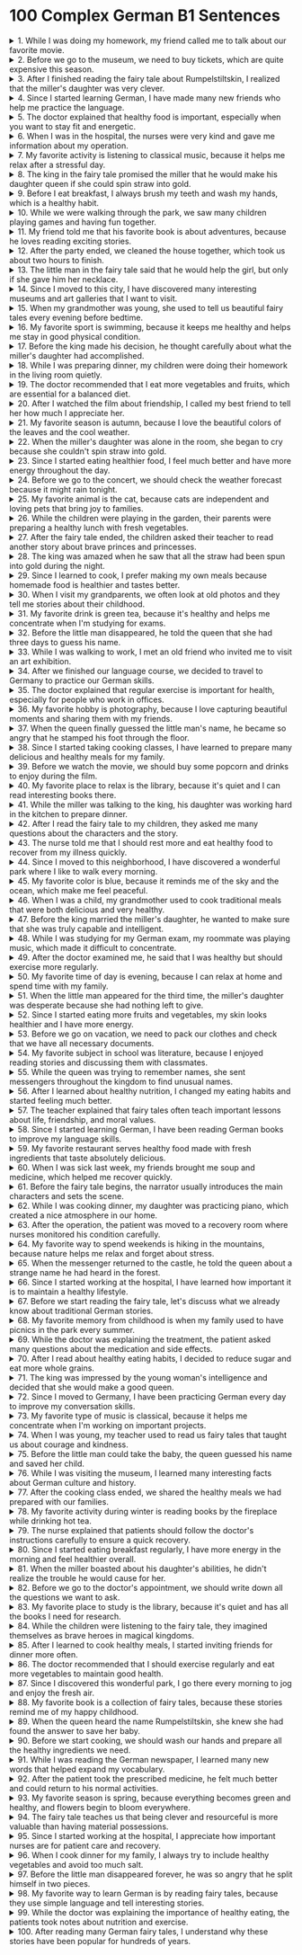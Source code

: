 # 100 Complex German B1 Sentences

<details>
<summary>1. While I was doing my homework, my friend called me to talk about our favorite movie.</summary>

Während ich meine Hausaufgaben machte, rief mich mein Freund an, um über unseren Lieblingsfilm zu sprechen.  
Während ich meine Hausaufgaben gemacht habe, hat mich mein Freund angerufen, um über unseren Lieblingsfilm zu sprechen.
</details>

<details>
<summary>2. Before we go to the museum, we need to buy tickets, which are quite expensive this season.</summary>

Bevor wir ins Museum gehen, müssen wir Tickets kaufen, die in dieser Jahreszeit ziemlich teuer sind.
</details>

<details>
<summary>3. After I finished reading the fairy tale about Rumpelstiltskin, I realized that the miller's daughter was very clever.</summary>

Nachdem ich das Märchen über Rumpelstilzchen gelesen hatte, erkannte ich, dass die Müllerstochter sehr klug war.
</details>

<details>
<summary>4. Since I started learning German, I have made many new friends who help me practice the language.</summary>

Seit ich Deutsch lerne, habe ich viele neue Freunde gefunden, die mir beim Üben der Sprache helfen.
</details>

<details>
<summary>5. The doctor explained that healthy food is important, especially when you want to stay fit and energetic.</summary>

Der Arzt erklärte, dass gesunde Lebensmittel wichtig sind, besonders wenn man fit und energisch bleiben möchte.
</details>

<details>
<summary>6. When I was in the hospital, the nurses were very kind and gave me information about my operation.</summary>

Als ich im Krankenhaus war, waren die Krankenschwestern sehr freundlich und gaben mir Informationen über meine Operation.
</details>

<details>
<summary>7. My favorite activity is listening to classical music, because it helps me relax after a stressful day.</summary>

Meine Lieblingsaktivität ist es, klassische Musik zu hören, weil sie mir hilft, nach einem stressigen Tag zu entspannen.
</details>

<details>
<summary>8. The king in the fairy tale promised the miller that he would make his daughter queen if she could spin straw into gold.</summary>

Der König im Märchen versprach dem Müller, dass er seine Tochter zur Königin machen würde, wenn sie Stroh zu Gold spinnen könnte.
</details>

<details>
<summary>9. Before I eat breakfast, I always brush my teeth and wash my hands, which is a healthy habit.</summary>

Bevor ich frühstücke, putze ich mir immer die Zähne und wasche mir die Hände, was eine gesunde Gewohnheit ist.
</details>

<details>
<summary>10. While we were walking through the park, we saw many children playing games and having fun together.</summary>

Während wir durch den Park spazierten, sahen wir viele Kinder, die Spiele spielten und zusammen Spaß hatten.
</details>

<details>
<summary>11. My friend told me that his favorite book is about adventures, because he loves reading exciting stories.</summary>

Mein Freund erzählte mir, dass sein Lieblingsbuch von Abenteuern handelt, weil er gerne aufregende Geschichten liest.
</details>

<details>
<summary>12. After the party ended, we cleaned the house together, which took us about two hours to finish.</summary>

Nachdem die Party zu Ende war, räumten wir das Haus zusammen auf, was uns etwa zwei Stunden kostete.
</details>

<details>
<summary>13. The little man in the fairy tale said that he would help the girl, but only if she gave him her necklace.</summary>

Das kleine Männchen im Märchen sagte, dass es dem Mädchen helfen würde, aber nur wenn sie ihm ihre Halskette gäbe.
</details>

<details>
<summary>14. Since I moved to this city, I have discovered many interesting museums and art galleries that I want to visit.</summary>

Seit ich in diese Stadt gezogen bin, habe ich viele interessante Museen und Kunstgalerien entdeckt, die ich besuchen möchte.
</details>

<details>
<summary>15. When my grandmother was young, she used to tell us beautiful fairy tales every evening before bedtime.</summary>

Als meine Großmutter jung war, erzählte sie uns jeden Abend schöne Märchen vor dem Schlafengehen.
</details>

<details>
<summary>16. My favorite sport is swimming, because it keeps me healthy and helps me stay in good physical condition.</summary>

Mein Lieblingssport ist Schwimmen, weil es mich gesund hält und mir hilft, in guter körperlicher Verfassung zu bleiben.
</details>

<details>
<summary>17. Before the king made his decision, he thought carefully about what the miller's daughter had accomplished.</summary>

Bevor der König seine Entscheidung traf, dachte er sorgfältig darüber nach, was die Müllerstochter geleistet hatte.
</details>

<details>
<summary>18. While I was preparing dinner, my children were doing their homework in the living room quietly.</summary>

Während ich das Abendessen zubereitete, machten meine Kinder ruhig ihre Hausaufgaben im Wohnzimmer.
</details>

<details>
<summary>19. The doctor recommended that I eat more vegetables and fruits, which are essential for a balanced diet.</summary>

Der Arzt empfahl mir, mehr Gemüse und Obst zu essen, die für eine ausgewogene Ernährung unerlässlich sind.
</details>

<details>
<summary>20. After I watched the film about friendship, I called my best friend to tell her how much I appreciate her.</summary>

Nachdem ich den Film über Freundschaft gesehen hatte, rief ich meine beste Freundin an, um ihr zu sagen, wie sehr ich sie schätze.
</details>

<details>
<summary>21. My favorite season is autumn, because I love the beautiful colors of the leaves and the cool weather.</summary>

Meine Lieblingsjahreszeit ist der Herbst, weil ich die schönen Farben der Blätter und das kühle Wetter liebe.
</details>

<details>
<summary>22. When the miller's daughter was alone in the room, she began to cry because she couldn't spin straw into gold.</summary>

Als die Müllerstochter allein im Zimmer war, fing sie an zu weinen, weil sie Stroh nicht zu Gold spinnen konnte.
</details>

<details>
<summary>23. Since I started eating healthier food, I feel much better and have more energy throughout the day.</summary>

Seit ich gesündere Lebensmittel esse, fühle ich mich viel besser und habe den ganzen Tag über mehr Energie.
</details>

<details>
<summary>24. Before we go to the concert, we should check the weather forecast because it might rain tonight.</summary>

Bevor wir ins Konzert gehen, sollten wir die Wettervorhersage prüfen, weil es heute Abend regnen könnte.
</details>

<details>
<summary>25. My favorite animal is the cat, because cats are independent and loving pets that bring joy to families.</summary>

Mein Lieblingstier ist die Katze, weil Katzen unabhängige und liebevolle Haustiere sind, die Familien Freude bringen.
</details>

<details>
<summary>26. While the children were playing in the garden, their parents were preparing a healthy lunch with fresh vegetables.</summary>

Während die Kinder im Garten spielten, bereiteten ihre Eltern ein gesundes Mittagessen mit frischem Gemüse zu.
</details>

<details>
<summary>27. After the fairy tale ended, the children asked their teacher to read another story about brave princes and princesses.</summary>

Nachdem das Märchen zu Ende war, baten die Kinder ihre Lehrerin, eine weitere Geschichte über mutige Prinzen und Prinzessinnen zu lesen.
</details>

<details>
<summary>28. The king was amazed when he saw that all the straw had been spun into gold during the night.</summary>

Der König war erstaunt, als er sah, dass das ganze Stroh während der Nacht zu Gold gesponnen worden war.
</details>

<details>
<summary>29. Since I learned to cook, I prefer making my own meals because homemade food is healthier and tastes better.</summary>

Seit ich kochen gelernt habe, bereite ich lieber meine eigenen Mahlzeiten zu, weil selbstgemachtes Essen gesünder ist und besser schmeckt.
</details>

<details>
<summary>30. When I visit my grandparents, we often look at old photos and they tell me stories about their childhood.</summary>

Wenn ich meine Großeltern besuche, schauen wir oft alte Fotos an und sie erzählen mir Geschichten aus ihrer Kindheit.
</details>

<details>
<summary>31. My favorite drink is green tea, because it's healthy and helps me concentrate when I'm studying for exams.</summary>

Mein Lieblingsgetränk ist grüner Tee, weil er gesund ist und mir hilft, mich zu konzentrieren, wenn ich für Prüfungen lerne.
</details>

<details>
<summary>32. Before the little man disappeared, he told the queen that she had three days to guess his name.</summary>

Bevor das kleine Männchen verschwand, sagte es der Königin, dass sie drei Tage hatte, um seinen Namen zu erraten.
</details>

<details>
<summary>33. While I was walking to work, I met an old friend who invited me to visit an art exhibition.</summary>

Während ich zur Arbeit ging, traf ich einen alten Freund, der mich einlud, eine Kunstausstellung zu besuchen.
</details>

<details>
<summary>34. After we finished our language course, we decided to travel to Germany to practice our German skills.</summary>

Nachdem wir unseren Sprachkurs beendet hatten, beschlossen wir, nach Deutschland zu reisen, um unsere Deutschkenntnisse zu üben.
</details>

<details>
<summary>35. The doctor explained that regular exercise is important for health, especially for people who work in offices.</summary>

Der Arzt erklärte, dass regelmäßige Bewegung für die Gesundheit wichtig ist, besonders für Menschen, die in Büros arbeiten.
</details>

<details>
<summary>36. My favorite hobby is photography, because I love capturing beautiful moments and sharing them with my friends.</summary>

Mein Lieblingshobby ist die Fotografie, weil ich gerne schöne Momente einfange und sie mit meinen Freunden teile.
</details>

<details>
<summary>37. When the queen finally guessed the little man's name, he became so angry that he stamped his foot through the floor.</summary>

Als die Königin endlich den Namen des kleinen Männchens erriet, wurde er so wütend, dass er mit dem Fuß durch den Boden stampfte.
</details>

<details>
<summary>38. Since I started taking cooking classes, I have learned to prepare many delicious and healthy meals for my family.</summary>

Seit ich Kochkurse nehme, habe ich gelernt, viele köstliche und gesunde Mahlzeiten für meine Familie zuzubereiten.
</details>

<details>
<summary>39. Before we watch the movie, we should buy some popcorn and drinks to enjoy during the film.</summary>

Bevor wir den Film schauen, sollten wir Popcorn und Getränke kaufen, um sie während des Films zu genießen.
</details>

<details>
<summary>40. My favorite place to relax is the library, because it's quiet and I can read interesting books there.</summary>

Mein Lieblingsort zum Entspannen ist die Bibliothek, weil es dort ruhig ist und ich interessante Bücher lesen kann.
</details>

<details>
<summary>41. While the miller was talking to the king, his daughter was working hard in the kitchen to prepare dinner.</summary>

Während der Müller mit dem König sprach, arbeitete seine Tochter hart in der Küche, um das Abendessen vorzubereiten.
</details>

<details>
<summary>42. After I read the fairy tale to my children, they asked me many questions about the characters and the story.</summary>

Nachdem ich meinen Kindern das Märchen vorgelesen hatte, stellten sie mir viele Fragen über die Charaktere und die Geschichte.
</details>

<details>
<summary>43. The nurse told me that I should rest more and eat healthy food to recover from my illness quickly.</summary>

Die Krankenschwester sagte mir, dass ich mehr ruhen und gesunde Lebensmittel essen sollte, um schnell von meiner Krankheit zu genesen.
</details>

<details>
<summary>44. Since I moved to this neighborhood, I have discovered a wonderful park where I like to walk every morning.</summary>

Seit ich in diese Nachbarschaft gezogen bin, habe ich einen wunderbaren Park entdeckt, in dem ich gerne jeden Morgen spazieren gehe.
</details>

<details>
<summary>45. My favorite color is blue, because it reminds me of the sky and the ocean, which make me feel peaceful.</summary>

Meine Lieblingsfarbe ist Blau, weil sie mich an den Himmel und das Meer erinnert, die mich friedlich fühlen lassen.
</details>

<details>
<summary>46. When I was a child, my grandmother used to cook traditional meals that were both delicious and very healthy.</summary>

Als ich ein Kind war, kochte meine Großmutter traditionelle Gerichte, die sowohl köstlich als auch sehr gesund waren.
</details>

<details>
<summary>47. Before the king married the miller's daughter, he wanted to make sure that she was truly capable and intelligent.</summary>

Bevor der König die Müllerstochter heiratete, wollte er sicherstellen, dass sie wirklich fähig und intelligent war.
</details>

<details>
<summary>48. While I was studying for my German exam, my roommate was playing music, which made it difficult to concentrate.</summary>

Während ich für meine Deutschprüfung lernte, spielte mein Mitbewohner Musik, was es schwierig machte, mich zu konzentrieren.
</details>

<details>
<summary>49. After the doctor examined me, he said that I was healthy but should exercise more regularly.</summary>

Nachdem der Arzt mich untersucht hatte, sagte er, dass ich gesund sei, aber regelmäßiger Sport treiben sollte.
</details>

<details>
<summary>50. My favorite time of day is evening, because I can relax at home and spend time with my family.</summary>

Meine Lieblingstageszeit ist der Abend, weil ich zu Hause entspannen und Zeit mit meiner Familie verbringen kann.
</details>

<details>
<summary>51. When the little man appeared for the third time, the miller's daughter was desperate because she had nothing left to give.</summary>

Als das kleine Männchen zum dritten Mal erschien, war die Müllerstochter verzweifelt, weil sie nichts mehr zu geben hatte.
</details>

<details>
<summary>52. Since I started eating more fruits and vegetables, my skin looks healthier and I have more energy.</summary>

Seit ich mehr Obst und Gemüse esse, sieht meine Haut gesünder aus und ich habe mehr Energie.
</details>

<details>
<summary>53. Before we go on vacation, we need to pack our clothes and check that we have all necessary documents.</summary>

Bevor wir in den Urlaub fahren, müssen wir unsere Kleidung einpacken und prüfen, dass wir alle notwendigen Dokumente haben.
</details>

<details>
<summary>54. My favorite subject in school was literature, because I enjoyed reading stories and discussing them with classmates.</summary>

Mein Lieblingsfach in der Schule war Literatur, weil ich gerne Geschichten las und sie mit Mitschülern diskutierte.
</details>

<details>
<summary>55. While the queen was trying to remember names, she sent messengers throughout the kingdom to find unusual names.</summary>

Während die Königin versuchte, sich an Namen zu erinnern, schickte sie Boten durch das ganze Königreich, um ungewöhnliche Namen zu finden.
</details>

<details>
<summary>56. After I learned about healthy nutrition, I changed my eating habits and started feeling much better.</summary>

Nachdem ich über gesunde Ernährung gelernt hatte, änderte ich meine Essgewohnheiten und fühlte mich viel besser.
</details>

<details>
<summary>57. The teacher explained that fairy tales often teach important lessons about life, friendship, and moral values.</summary>

Die Lehrerin erklärte, dass Märchen oft wichtige Lektionen über das Leben, Freundschaft und moralische Werte lehren.
</details>

<details>
<summary>58. Since I started learning German, I have been reading German books to improve my language skills.</summary>

Seit ich Deutsch lerne, lese ich deutsche Bücher, um meine Sprachkenntnisse zu verbessern.
</details>

<details>
<summary>59. My favorite restaurant serves healthy food made with fresh ingredients that taste absolutely delicious.</summary>

Mein Lieblingsrestaurant serviert gesunde Speisen aus frischen Zutaten, die absolut köstlich schmecken.
</details>

<details>
<summary>60. When I was sick last week, my friends brought me soup and medicine, which helped me recover quickly.</summary>

Als ich letzte Woche krank war, brachten mir meine Freunde Suppe und Medizin, was mir half, schnell zu genesen.
</details>

<details>
<summary>61. Before the fairy tale begins, the narrator usually introduces the main characters and sets the scene.</summary>

Bevor das Märchen beginnt, stellt der Erzähler normalerweise die Hauptcharaktere vor und beschreibt die Szene.
</details>

<details>
<summary>62. While I was cooking dinner, my daughter was practicing piano, which created a nice atmosphere in our home.</summary>

Während ich das Abendessen kochte, übte meine Tochter Klavier, was eine schöne Atmosphäre in unserem Zuhause schuf.
</details>

<details>
<summary>63. After the operation, the patient was moved to a recovery room where nurses monitored his condition carefully.</summary>

Nach der Operation wurde der Patient in einen Aufwachraum gebracht, wo Krankenschwestern seinen Zustand sorgfältig überwachten.
</details>

<details>
<summary>64. My favorite way to spend weekends is hiking in the mountains, because nature helps me relax and forget about stress.</summary>

Meine Lieblingsart, Wochenenden zu verbringen, ist Wandern in den Bergen, weil die Natur mir hilft zu entspannen und Stress zu vergessen.
</details>

<details>
<summary>65. When the messenger returned to the castle, he told the queen about a strange name he had heard in the forest.</summary>

Als der Bote zum Schloss zurückkehrte, erzählte er der Königin von einem seltsamen Namen, den er im Wald gehört hatte.
</details>

<details>
<summary>66. Since I started working at the hospital, I have learned how important it is to maintain a healthy lifestyle.</summary>

Seit ich im Krankenhaus arbeite, habe ich gelernt, wie wichtig es ist, einen gesunden Lebensstil zu pflegen.
</details>

<details>
<summary>67. Before we start reading the fairy tale, let's discuss what we already know about traditional German stories.</summary>

Bevor wir anfangen, das Märchen zu lesen, lasst uns besprechen, was wir bereits über traditionelle deutsche Geschichten wissen.
</details>

<details>
<summary>68. My favorite memory from childhood is when my family used to have picnics in the park every summer.</summary>

Meine Lieblingserinnerung aus der Kindheit ist, als meine Familie jeden Sommer Picknicks im Park gemacht hat.
</details>

<details>
<summary>69. While the doctor was explaining the treatment, the patient asked many questions about the medication and side effects.</summary>

Während der Arzt die Behandlung erklärte, stellte der Patient viele Fragen über die Medikamente und Nebenwirkungen.
</details>

<details>
<summary>70. After I read about healthy eating habits, I decided to reduce sugar and eat more whole grains.</summary>

Nachdem ich über gesunde Essgewohnheiten gelesen hatte, beschloss ich, Zucker zu reduzieren und mehr Vollkornprodukte zu essen.
</details>

<details>
<summary>71. The king was impressed by the young woman's intelligence and decided that she would make a good queen.</summary>

Der König war von der Intelligenz der jungen Frau beeindruckt und entschied, dass sie eine gute Königin abgeben würde.
</details>

<details>
<summary>72. Since I moved to Germany, I have been practicing German every day to improve my conversation skills.</summary>

Seit ich nach Deutschland gezogen bin, übe ich jeden Tag Deutsch, um meine Konversationsfähigkeiten zu verbessern.
</details>

<details>
<summary>73. My favorite type of music is classical, because it helps me concentrate when I'm working on important projects.</summary>

Meine Lieblingsmusik ist klassische Musik, weil sie mir hilft, mich zu konzentrieren, wenn ich an wichtigen Projekten arbeite.
</details>

<details>
<summary>74. When I was young, my teacher used to read us fairy tales that taught us about courage and kindness.</summary>

Als ich jung war, las uns unsere Lehrerin Märchen vor, die uns Mut und Freundlichkeit lehrten.
</details>

<details>
<summary>75. Before the little man could take the baby, the queen guessed his name and saved her child.</summary>

Bevor das kleine Männchen das Baby nehmen konnte, erriet die Königin seinen Namen und rettete ihr Kind.
</details>

<details>
<summary>76. While I was visiting the museum, I learned many interesting facts about German culture and history.</summary>

Während ich das Museum besuchte, lernte ich viele interessante Fakten über deutsche Kultur und Geschichte.
</details>

<details>
<summary>77. After the cooking class ended, we shared the healthy meals we had prepared with our families.</summary>

Nachdem der Kochkurs zu Ende war, teilten wir die gesunden Mahlzeiten, die wir zubereitet hatten, mit unseren Familien.
</details>

<details>
<summary>78. My favorite activity during winter is reading books by the fireplace while drinking hot tea.</summary>

Meine Lieblingsaktivität im Winter ist es, Bücher am Kamin zu lesen und dabei heißen Tee zu trinken.
</details>

<details>
<summary>79. The nurse explained that patients should follow the doctor's instructions carefully to ensure a quick recovery.</summary>

Die Krankenschwester erklärte, dass Patienten die Anweisungen des Arztes sorgfältig befolgen sollten, um eine schnelle Genesung zu gewährleisten.
</details>

<details>
<summary>80. Since I started eating breakfast regularly, I have more energy in the morning and feel healthier overall.</summary>

Seit ich regelmäßig frühstücke, habe ich morgens mehr Energie und fühle mich insgesamt gesünder.
</details>

<details>
<summary>81. When the miller boasted about his daughter's abilities, he didn't realize the trouble he would cause for her.</summary>

Als der Müller mit den Fähigkeiten seiner Tochter prahlte, erkannte er nicht, welche Schwierigkeiten er ihr bereiten würde.
</details>

<details>
<summary>82. Before we go to the doctor's appointment, we should write down all the questions we want to ask.</summary>

Bevor wir zum Arzttermin gehen, sollten wir alle Fragen aufschreiben, die wir stellen möchten.
</details>

<details>
<summary>83. My favorite place to study is the library, because it's quiet and has all the books I need for research.</summary>

Mein Lieblingsort zum Lernen ist die Bibliothek, weil es dort ruhig ist und alle Bücher hat, die ich für meine Recherche brauche.
</details>

<details>
<summary>84. While the children were listening to the fairy tale, they imagined themselves as brave heroes in magical kingdoms.</summary>

Während die Kinder dem Märchen zuhörten, stellten sie sich vor, mutige Helden in magischen Königreichen zu sein.
</details>

<details>
<summary>85. After I learned to cook healthy meals, I started inviting friends for dinner more often.</summary>

Nachdem ich gelernt hatte, gesunde Mahlzeiten zu kochen, lud ich öfter Freunde zum Abendessen ein.
</details>

<details>
<summary>86. The doctor recommended that I should exercise regularly and eat more vegetables to maintain good health.</summary>

Der Arzt empfahl mir, regelmäßig Sport zu treiben und mehr Gemüse zu essen, um eine gute Gesundheit zu erhalten.
</details>

<details>
<summary>87. Since I discovered this wonderful park, I go there every morning to jog and enjoy the fresh air.</summary>

Seit ich diesen wunderbaren Park entdeckt habe, gehe ich jeden Morgen dorthin, um zu joggen und die frische Luft zu genießen.
</details>

<details>
<summary>88. My favorite book is a collection of fairy tales, because these stories remind me of my happy childhood.</summary>

Mein Lieblingsbuch ist eine Märchensammlung, weil diese Geschichten mich an meine glückliche Kindheit erinnern.
</details>

<details>
<summary>89. When the queen heard the name Rumpelstiltskin, she knew she had found the answer to save her baby.</summary>

Als die Königin den Namen Rumpelstilzchen hörte, wusste sie, dass sie die Antwort gefunden hatte, um ihr Baby zu retten.
</details>

<details>
<summary>90. Before we start cooking, we should wash our hands and prepare all the healthy ingredients we need.</summary>

Bevor wir anfangen zu kochen, sollten wir unsere Hände waschen und alle gesunden Zutaten vorbereiten, die wir brauchen.
</details>

<details>
<summary>91. While I was reading the German newspaper, I learned many new words that helped expand my vocabulary.</summary>

Während ich die deutsche Zeitung las, lernte ich viele neue Wörter, die halfen, meinen Wortschatz zu erweitern.
</details>

<details>
<summary>92. After the patient took the prescribed medicine, he felt much better and could return to his normal activities.</summary>

Nachdem der Patient die verschriebene Medizin genommen hatte, fühlte er sich viel besser und konnte zu seinen normalen Aktivitäten zurückkehren.
</details>

<details>
<summary>93. My favorite season is spring, because everything becomes green and healthy, and flowers begin to bloom everywhere.</summary>

Meine Lieblingsjahreszeit ist der Frühling, weil alles grün und gesund wird und überall Blumen zu blühen beginnen.
</details>

<details>
<summary>94. The fairy tale teaches us that being clever and resourceful is more valuable than having material possessions.</summary>

Das Märchen lehrt uns, dass klug und einfallsreich zu sein wertvoller ist, als materielle Besitztümer zu haben.
</details>

<details>
<summary>95. Since I started working at the hospital, I appreciate how important nurses are for patient care and recovery.</summary>

Seit ich im Krankenhaus arbeite, schätze ich, wie wichtig Krankenschwestern für die Patientenbetreuung und Genesung sind.
</details>

<details>
<summary>96. When I cook dinner for my family, I always try to include healthy vegetables and avoid too much salt.</summary>

Wenn ich für meine Familie koche, versuche ich immer, gesundes Gemüse einzubeziehen und zu viel Salz zu vermeiden.
</details>

<details>
<summary>97. Before the little man disappeared forever, he was so angry that he split himself in two pieces.</summary>

Bevor das kleine Männchen für immer verschwand, war er so wütend, dass er sich in zwei Teile spaltete.
</details>

<details>
<summary>98. My favorite way to learn German is by reading fairy tales, because they use simple language and tell interesting stories.</summary>

Meine Lieblingsart, Deutsch zu lernen, ist das Lesen von Märchen, weil sie einfache Sprache verwenden und interessante Geschichten erzählen.
</details>

<details>
<summary>99. While the doctor was explaining the importance of healthy eating, the patients took notes about nutrition and exercise.</summary>

Während der Arzt die Wichtigkeit gesunder Ernährung erklärte, machten sich die Patienten Notizen über Ernährung und Bewegung.
</details>

<details>
<summary>100. After reading many German fairy tales, I understand why these stories have been popular for hundreds of years.</summary>

Nachdem ich viele deutsche Märchen gelesen habe, verstehe ich, warum diese Geschichten seit Hunderten von Jahren beliebt sind.
</details>
